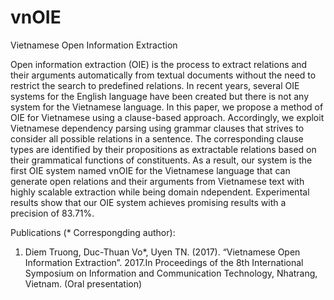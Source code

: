 # vnOIE
Vietnamese Open Information Extraction

Open information extraction (OIE) is the process to extract relations and their arguments automatically from textual documents without the need to restrict the search to predefined relations. In recent years, several OIE systems for the English language have been created but there is not any system for the Vietnamese language. In this paper, we propose a method of OIE for Vietnamese using a clause-based approach. Accordingly, we exploit Vietnamese dependency parsing using grammar clauses that strives to consider all possible relations in a sentence. The corresponding clause types are identified by their propositions as extractable relations based on their grammatical functions of constituents. As a result, our system is the first OIE system named vnOIE for the Vietnamese language that can generate open relations and their arguments from Vietnamese text with highly scalable extraction while being domain ndependent. Experimental   results   show   that   our   OIE   system   achieves promising results with a precision of 83.71%.

Publications (* Correspongding author): 
1. Diem Truong, Duc-Thuan Vo*, Uyen TN. (2017). “Vietnamese Open Information Extraction”. 2017.In Proceedings of the 8th International Symposium on Information and Communication Technology, Nhatrang, Vietnam. (Oral presentation)
